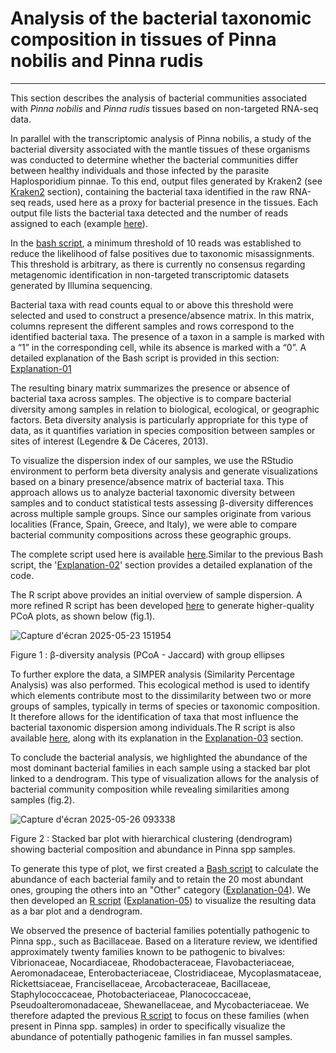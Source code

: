 # Analysis of the bacterial taxonomic composition in tissues of Pinna nobilis and Pinna rudis
----------------------------------------------------------------------------------------------

This section describes the analysis of bacterial communities associated with *Pinna nobilis* and *Pinna rudis* tissues based on non-targeted RNA-seq data.

In parallel with the transcriptomic analysis of Pinna nobilis, a study of the bacterial diversity associated with the mantle tissues of these organisms was conducted to determine whether the bacterial communities differ between healthy individuals and those infected by the parasite Haplosporidium pinnae. To this end, output files generated by Kraken2 (see [Kraken2](../genomics/Kraken_2.md) section), containing the bacterial taxa identified in the raw RNA-seq reads, used here as a proxy for bacterial presence in the tissues. Each output file lists the bacterial taxa detected and the number of reads assigned to each (example [here](data/report_kraken_F1.txt)).

In the [bash script](Scripts_bash/Script_binary_table.sh), a minimum threshold of 10 reads was established to reduce the likelihood of false positives due to taxonomic misassignments. This threshold is arbitrary, as there is currently no consensus regarding metagenomic identification in non-targeted transcriptomic datasets generated by Illumina sequencing.

Bacterial taxa with read counts equal to or above this threshold were selected and used to construct a presence/absence matrix. In this matrix, columns represent the different samples and rows correspond to the identified bacterial taxa. The presence of a taxon in a sample is marked with a “1” in the corresponding cell, while its absence is marked with a “0”. A detailed explanation of the Bash script is provided in this section: [Explanation-01](Explanation/Explanation_1.md)

The resulting binary matrix summarizes the presence or absence of bacterial taxa across samples. The objective is to compare bacterial diversity among samples in relation to biological, ecological, or geographic factors. Beta diversity analysis is particularly appropriate for this type of data, as it quantifies variation in species composition between samples or sites of interest (Legendre & De Cáceres, 2013).

To visualize the dispersion index of our samples, we use the RStudio environment to perform beta diversity analysis and generate visualizations based on a binary presence/absence matrix of bacterial taxa. This approach allows us to analyze bacterial taxonomic diversity between samples and to conduct statistical tests assessing β-diversity differences across multiple sample groups. Since our samples originate from various localities (France, Spain, Greece, and Italy), we were able to compare bacterial community compositions across these geographic groups.

The complete script used here is available [here](Script_R/Script_beta.R).Similar to the previous Bash script, the '[Explanation-02](Explanation/Explanation_2.md)' section provides a detailed explanation of the code.

The R script above provides an initial overview of sample dispersion. A more refined R script has been developed [here](Script_R/Script_PCoA_upgrade.R) to generate higher-quality PCoA plots, as shown below (fig.1).

![Capture d'écran 2025-05-23 151954](https://github.com/user-attachments/assets/e606008a-4b07-4548-addd-045de60a875e)

Figure 1 : β-diversity analysis (PCoA - Jaccard) with group ellipses 

To further explore the data, a SIMPER analysis (Similarity Percentage Analysis) was also performed. This ecological method is used to identify which elements contribute most to the dissimilarity between two or more groups of samples, typically in terms of species or taxonomic composition. It therefore allows for the identification of taxa that most influence the bacterial taxonomic dispersion among individuals.The R script is also available [here](Script_R/Script_SIMPER.R), along with its explanation in the [Explanation-03](Explanation/Explanation_3.md) section.

To conclude the bacterial analysis, we highlighted the abundance of the most dominant bacterial families in each sample using a stacked bar plot linked to a dendrogram. This type of visualization allows for the analysis of bacterial community composition while revealing similarities among samples (fig.2).

![Capture d'écran 2025-05-26 093338](https://github.com/user-attachments/assets/8454e99a-37f3-469b-8ed7-934201bff5e2)

Figure 2 : Stacked bar plot with hierarchical clustering (dendrogram) showing bacterial composition and abundance in Pinna spp samples.

To generate this type of plot, we first created a [Bash script](Scripts_bash/Script_abundance.sh) to calculate the abundance of each bacterial family and to retain the 20 most abundant ones, grouping the others into an "Other" category ([Explanation-04](Explanation/Explanation_4.md)). We then developed an [R script](Script_R/Script_barplot_&_dendrogram.R) ([Explanation-05](Explanation/Explanation_5.md)) to visualize the resulting data as a bar plot and a dendrogram.

We observed the presence of bacterial families potentially pathogenic to Pinna spp., such as Bacillaceae. Based on a literature review, we identified approximately twenty families known to be pathogenic to bivalves: Vibrionaceae, Nocardiaceae, Rhodobacteraceae, Flavobacteriaceae, Aeromonadaceae, Enterobacteriaceae, Clostridiaceae, Mycoplasmataceae, Rickettsiaceae, Francisellaceae, Arcobacteraceae, Bacillaceae, Staphylococcaceae, Photobacteriaceae, Planococcaceae, Pseudoalteromonadaceae, Shewanellaceae, and Mycobacteriaceae.
We therefore adapted the previous [R script](Script_R/Script_barplot_&_dendrogram_pathogens.R) to focus on these families (when present in Pinna spp. samples) in order to specifically visualize the abundance of potentially pathogenic families in fan mussel samples.


